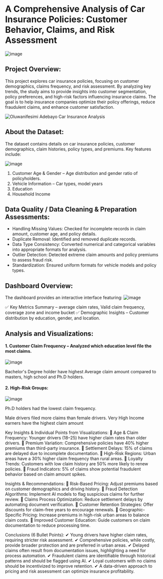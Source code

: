 # A Comprehensive Analysis of Car Insurance Policies: Customer Behavior, Claims, and Risk Assessment

![image](https://github.com/user-attachments/assets/69519ed9-508e-4224-a8f4-548158c567aa)

## Project Overview:

This project explores car insurance policies, focusing on customer demographics, claims frequency, and risk assessment. By analyzing key trends, the study aims to provide insights into customer segmentation, policy preferences, and high-risk factors influencing insurance claims. The goal is to help insurance companies optimize their policy offerings, reduce fraudulent claims, and enhance customer satisfaction.

![Oluwanifesimi Adebayo Car Insurance Analysis](https://github.com/user-attachments/assets/25e1333b-82ee-4306-8703-f5e3fda05c7d)

## About the Dataset:
The dataset contains details on car insurance policies, customer demographics, claim histories, policy types, and premiums. Key features include:

![image](https://github.com/user-attachments/assets/e5325680-da46-415e-aba7-837817c6549c)

1. Customer Age & Gender – Age distribution and gender ratio of policyholders.
2. Vehicle Information – Car types, model years
3. Education
4. Household Income

## Data Quality / Data Cleaning & Preparation Assessments:
* Handling Missing Values: Checked for incomplete records in claim amount, customer age, and policy details.
* Duplicate Removal: Identified and removed duplicate records.
* Data Type Consistency: Converted numerical and categorical variables into appropriate formats for analysis.
* Outlier Detection: Detected extreme claim amounts and policy premiums to assess fraud risk.
* Standardization: Ensured uniform formats for vehicle models and policy types.

## Dashboard Overview:
The dashboard provides an interactive interface featuring:
![image](https://github.com/user-attachments/assets/50595ab5-4681-46f0-95e9-bddb4325567a)

✅ Key Metrics Summary – average claim rates, Valid claim frequency, coverage zone and income bucket 
✅ Demographic Insights – Customer distribution by education, gender, and location.

## Analysis and Visualizations:

#### 1. Customer Claim Frequency – Analyzed which education level file the most claims. 

![image](https://github.com/user-attachments/assets/69ac6ac9-c76c-4bbc-8d9f-074f9665716c)

Bachelor's Degree holder have highest Average claim amount compared to masters, high school and Ph.D holders.

#### 2. High-Risk Groups:

![image](https://github.com/user-attachments/assets/f9ac1f17-07bb-4eb0-ab0b-7071a5119a21)

Ph.D holders had the lowest claim frequency.


Male drivers filed more claims than female drivers.
Very High Income earners have the highest claim amount 


Key Insights & Individual Points from Visualizations:
📌 Age & Claim Frequency: Younger drivers (18–25) have higher claim rates than older drivers.
📌 Premium Variation: Comprehensive policies have 40% higher premiums than third-party insurance.
📌 Settlement Delays: 15% of claims are delayed due to incomplete documentation.
📌 High-Risk Regions: Urban areas have a 30% higher claim frequency than rural areas.
📌 Loyalty Trends: Customers with low claim history are 50% more likely to renew policies.
📌 Fraud Indicators: 5% of claims show potential fraudulent behavior based on claim amount spikes.

Insights & Recommendations:
🔹 Risk-Based Pricing: Adjust premiums based on customer demographics and driving history.
🔹 Fraud Detection Algorithms: Implement AI models to flag suspicious claims for further review.
🔹 Claims Process Optimization: Reduce settlement delays by automating document verification.
🔹 Customer Retention Strategies: Offer discounts for claim-free years to encourage renewals.
🔹 Geographic-Specific Pricing: Increase premiums in high-risk urban areas to balance claim costs.
🔹 Improved Customer Education: Guide customers on claim documentation to reduce processing time.

Conclusions (6 Bullet Points):
✔ Young drivers have higher claim rates, requiring stricter risk assessment.
✔ Comprehensive policies, while costly, provide broader protection and are preferred in urban areas.
✔ Delayed claims often result from documentation issues, highlighting a need for process automation.
✔ Fraudulent claims are identifiable through historical patterns and should be flagged using AI.
✔ Loyal customers with no claims should be incentivized to improve retention.
✔ A data-driven approach to pricing and risk assessment can optimize insurance profitability.

